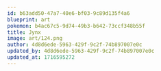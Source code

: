 ```yaml
---
id: b63add50-47a7-40e6-bf03-9c89d135f4a6
blueprint: art
pokemon: b4ac67c5-9d74-49b3-b642-73ccf348b55f
title: Jynx
image: art/124.png
author: 4d8d6ede-5963-429f-9c2f-74b897007e0c
updated_by: 4d8d6ede-5963-429f-9c2f-74b897007e0c
updated_at: 1716595272
---
```

